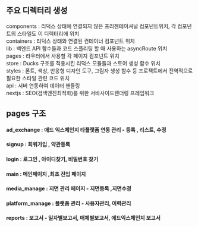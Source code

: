 ## 주요 디렉터리 생성
components : 리덕스 상태에 연결되지 않은 프리젠테이셔널 컴포넌트위치, 각 컴포넌트의 스타일도 이 디렉터리에 위치 \
containers : 리덕스 상태와 연결된 컨테이너 컴포넌트 위치 \
lib : 백엔드 API 함수들과 코드 스플리팅 할 때 사용하는 asyncRoute 위치\
pages : 라우터에서 사용할 각 페이지 컴포넌트 위치 \
store : Ducks 구조를 적용시킨 리덕스 모듈들과 스토어 생성 함수 위치 \
styles : 폰트, 색상, 반응형 디자인 도구, 그림자 생성 함수 등 프로젝트에서 전역적으로 필요한 스타일 관련 코드 위치 \
api : 서버 연동하여 데이터 핸들링 \
nextjs : SEO(검색엔진최적화)를 위한 서바사이드렌더링 프레임워크 


## pages 구조

#### ad_exchange : 애드 익스체인지 타플랫폼 연동 관리 - 등록 , 리스트, 수정
#### signup : 회워가입 , 약관등록 
#### login : 로그인 , 아이디찾기, 비밀번호 찾기
#### main : 메인페이지 ,최초 진입 페이지
#### media_manage :  지면 관리 페이지 - 지면등록 ,지면수정 
#### platform_manage : 플랫폼 관리 - 사용자관리, 이력관리
#### reports : 보고서 - 일자별보고서, 매체별보고서, 에드익스체인지 보고서
